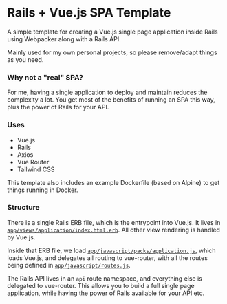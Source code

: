 # Rails + Vue.js SPA Template

A simple template for creating a Vue.js single page application inside Rails using Webpacker along with a Rails API.

Mainly used for my own personal projects, so please remove/adapt things as you need.

### Why not a "real" SPA?

For me, having a single application to deploy and maintain reduces the complexity a lot. You get most of the benefits of running an SPA this way, plus the power of Rails for your API.

### Uses

- Vue.js
- Rails
- Axios
- Vue Router
- Tailwind CSS

This template also includes an example Dockerfile (based on Alpine) to get things running in Docker.

### Structure

There is a single Rails ERB file, which is the entrypoint into Vue.js. It lives in [`app/views/application/index.html.erb`](https://github.com/scottrobertson/rails-vue-template/blob/master/app/views/application/index.html.erb). All other view rendering is handled by Vue.js.

Inside that ERB file, we load [`app/javascript/packs/application.js`](https://github.com/scottrobertson/rails-vue-template/blob/master/app/javascript/packs/application.js), which loads Vue.js, and delegates all routing to vue-router, with all the routes being defined in [`app/javascript/routes.js`](https://github.com/scottrobertson/rails-vue-template/blob/master/app/javascript/routes.js).

The Rails API lives in an `api` route namespace, and everything else is delegated to vue-router. This allows you to build a full single page application, while having the power of Rails available for your API etc.
